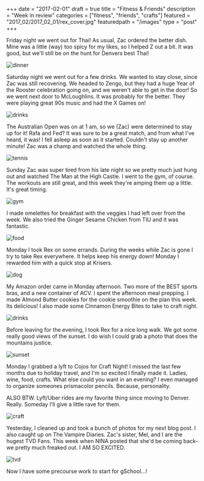 +++
date = "2017-02-01"
draft = true
title = "Fitness & Friends"
description = "Week in review"
categories = ["fitness", "friends", "crafts"]
featured = "2017_02/2017_02_01/rex_cover.jpg"
featuredpath = "/images"
type = "post"
+++

Friday night we went out for Thai! As usual, Zac ordered the better dish. Mine was a little (way) too spicy for my likes, so I helped Z out a bit. It was good, but we'll still be on the hunt for Denvers best Thai!

![dinner](/images/2017_02/2017_02_01/thai.jpg)

Saturday night we went out for a few drinks. We wanted to stay close, since Zac was still recovering. We headed to Zengo, but they had a huge Year of the Rooster celebration going on, and we weren't able to get in the door! So we went next door to McLoughlins. It was probably for the better. They were playing great 90s music and had the X Games on!

![drinks](/images/2017_02/2017_02_01/drinks.jpg)

The Australian Open was on at 1 am, so we (Zac) were determined to stay up for it! Rafa and Fed? It was sure to be a great match, and from what I've heard, it was! I fell asleep as soon as it started. Couldn't stay up another minute! Zac was a champ and watched the whole thing.

![tennis](/images/2017_02/2017_02_01/aus.jpg)

Sunday Zac was super tired from his late night so we pretty much just hung out and watched The Man at the High Castle. I went to the gym, of course. The workouts are still great, and this week they're amping them up a little. It's great timing.

![gym](/images/2017_02/2017_02_01/fitness.jpg)

I made omelettes for breakfast with the veggies I had left over from the week. We also tried the Ginger Sesame Chicken from TIU and it was fantastic.

![food](/images/2017_02/2017_02_01/food.jpg)

Monday I took Rex on some errands. During the weeks while Zac is gone I try to take Rex everywhere. It helps keep his energy down! Monday I rewarded him with a quick stop at Krisers.

![dog](/images/2017_02/2017_02_01/errands.jpg)

My Amazon order came in Monday afternoon. Two more of the BEST sports bras, and a new container of ACV. I spent the afternoon meal prepping. I made Almond Butter cookies for the cookie smoothie on the plan this week. Its delicious! I also made some Cinnamon Energy Bites to take to craft night.

![drinks](/images/2017_02/2017_02_01/drink.jpg)

Before leaving for the evening, I took Rex for a nice long walk. We got some really good views of the sunset. I do wish I could grab a photo that does the mountains justice.

![sunset](/images/2017_02/2017_02_01/sunset.jpg)

Monday I grabbed a lyft to Cojos for Craft Night! I missed the last few months due to holiday travel, and I'm so excited I finally made it. Ladies, wine, food, crafts. What else could you want in an evening? I even managed to organize someones prismacolor pencils. Because, personality.

ALSO BTW. Lyft/Uber rides are my favorite thing since moving to Denver. Really. Someday I'll give a little rave for them.

![craft](/images/2017_02/2017_02_01/craft.jpg)

Yesterday, I cleaned up and took a bunch of photos for my next blog post. I also caught up on The Vampire Diaries. Zac's sister, Mel, and I are the hugest TVD Fans. This week when NINA posted that she'd be coming back- we pretty much freaked out. I AM SO EXCITED.

![tvd](/images/2017_02/2017_02_01/tvd.jpg)

Now I have some precourse work to start for gSchool...!
